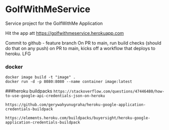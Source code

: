 # GolfWithMeService
Service project for the GolfWithMe Application

Hit the app att https://golfwithmeservice.herokuapp.com

Commit to github - feature branch
On PR to main, run build checks (should do that on any push)
on PR to main, kicks off a workflow that deploys to heroku. LFG

### docker
```docker image build -t "image" .```<br>
```docker run -d -p 8080:8080 --name container image:latest```

###heroku buildpacks
```https://stackoverflow.com/questions/47446480/how-to-use-google-api-credentials-json-on-heroku```

```https://github.com/gerywahyunugraha/heroku-google-application-credentials-buildpack```

```https://elements.heroku.com/buildpacks/buyersight/heroku-google-application-credentials-buildpack```
